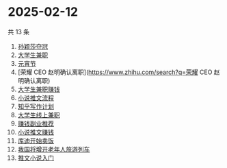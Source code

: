 # 2025-02-12

共 13 条

<!-- BEGIN ZHIHUSEARCH -->
<!-- 最后更新时间 Wed Feb 12 2025 13:20:27 GMT+0800 (China Standard Time) -->
1. [孙颖莎夺冠](https://www.zhihu.com/search?q=孙颖莎夺冠)
1. [大学生兼职](https://www.zhihu.com/search?q=大学生兼职)
1. [元宵节](https://www.zhihu.com/search?q=元宵节)
1. [荣耀 CEO 赵明确认离职](https://www.zhihu.com/search?q=荣耀 CEO 赵明确认离职)
1. [大学生兼职赚钱](https://www.zhihu.com/search?q=大学生兼职赚钱)
1. [小说推文流程](https://www.zhihu.com/search?q=小说推文流程)
1. [知乎写作计划](https://www.zhihu.com/search?q=知乎写作计划)
1. [大学生线上兼职](https://www.zhihu.com/search?q=大学生线上兼职)
1. [赚钱副业推荐](https://www.zhihu.com/search?q=赚钱副业推荐)
1. [小说推文赚钱](https://www.zhihu.com/search?q=小说推文赚钱)
1. [库迪开始卖饭](https://www.zhihu.com/search?q=库迪开始卖饭)
1. [我国将增开老年人旅游列车](https://www.zhihu.com/search?q=我国将增开老年人旅游列车)
1. [推文小说入门](https://www.zhihu.com/search?q=推文小说入门)
<!-- END ZHIHUSEARCH -->
